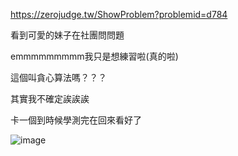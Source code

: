 https://zerojudge.tw/ShowProblem?problemid=d784

看到可愛的妹子在社團問問題

emmmmmmmmm我只是想練習啦(真的啦)

這個叫貪心算法嗎？？？

其實我不確定誒誒誒

卡一個到時候學測完在回來看好了

![image](https://imgur.com/a/aj6xFha)
